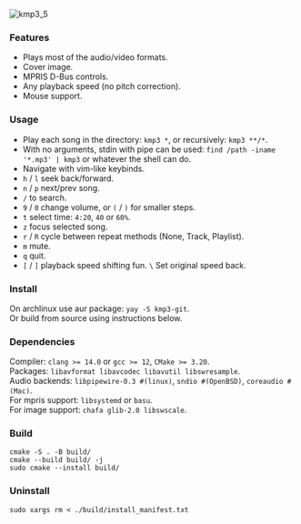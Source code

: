 ![kmp3_5](https://github.com/user-attachments/assets/dc2560dd-7667-481a-9e74-1f7fcaaa0c6e)

### Features
- Plays most of the audio/video formats.
- Cover image.
- MPRIS D-Bus controls.
- Any playback speed (no pitch correction).
- Mouse support.

### Usage
- Play each song in the directory: `kmp3 *`, or recursively: `kmp3 **/*`.
- With no arguments, stdin with pipe can be used: `find /path -iname '*.mp3' | kmp3` or whatever the shell can do.
- Navigate with vim-like keybinds.
- `h` / `l` seek back/forward.
- `n` / `p` next/prev song.
- `/` to search.
- `9` / `0` change volume, or `(` / `)` for smaller steps.
- `t` select time: `4:20`, `40` or `60%`.
- `z` focus selected song.
- `r` / `R` cycle between repeat methods (None, Track, Playlist).
- `m` mute.
- `q` quit.
- `[` / `]` playback speed shifting fun. `\` Set original speed back.

### Install
On archlinux use aur package: `yay -S kmp3-git`.\
Or build from source using instructions below.

### Dependencies
Compiler: `clang >= 14.0` or `gcc >= 12`, `CMake >= 3.20`.\
Packages: `libavformat libavcodec libavutil libswresample`.\
Audio backends: `libpipewire-0.3 #(linux)`, `sndio #(OpenBSD)`, `coreaudio #(Mac)`.\
For mpris support: `libsystemd` or `basu`.\
For image support: `chafa glib-2.0 libswscale`.

### Build
```
cmake -S . -B build/
cmake --build build/ -j
sudo cmake --install build/
```

### Uninstall
```
sudo xargs rm < ./build/install_manifest.txt
```

